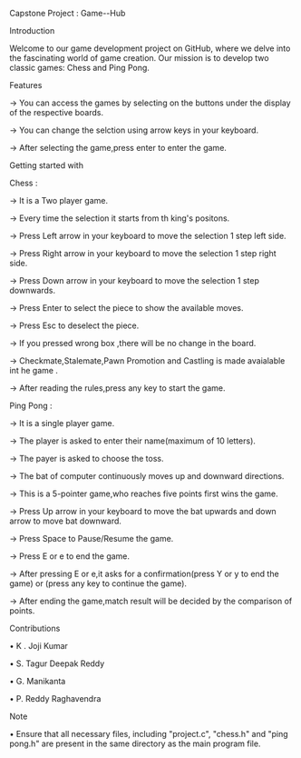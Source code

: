 Capstone Project : Game--Hub

Introduction

Welcome to our game development project on GitHub, where we delve into the fascinating world of game creation.
Our mission is to develop two classic games: Chess and Ping Pong.

Features

→ You can access the games by selecting on the buttons under the display of the respective boards.

→ You can change the selction using arrow keys in your keyboard.

→ After selecting the game,press enter to enter the game.

Getting started with

Chess :

→ It is a Two player game.

→ Every time the selection it starts from th king's positons.

→ Press Left arrow in your keyboard to move the selection 1 step left side.

→ Press Right arrow in your keyboard to move the selection 1 step right side.

→ Press Down arrow in your keyboard to move the selection 1 step downwards.

→ Press Enter to select the piece to show the available moves.

→ Press Esc to deselect the piece.

→ If you pressed wrong box ,there will be no change in the board.

→ Checkmate,Stalemate,Pawn Promotion and Castling is made avaialable int he game .

→ After reading the rules,press any key to start the game.

Ping Pong :

→ It is a single player game.

→ The player is asked to enter their name(maximum of 10 letters).

→ The payer is asked to choose the toss.

→ The bat of computer continuously moves up and downward directions.

→ This is a 5-pointer game,who reaches five points first wins the game.

→ Press Up arrow in your keyboard to move the bat upwards and down arrow to move bat downward.

→ Press Space to Pause/Resume the game.

→ Press E or e to end the game.

→ After pressing E or e,it asks for a confirmation(press Y or y to end the game) or (press any key to continue the game).

→ After ending the game,match result will be decided by the comparison of points.

Contributions

• K . Joji Kumar

• S. Tagur Deepak Reddy

• G. Manikanta

• P. Reddy Raghavendra

Note

• Ensure that all necessary files, including "project.c", "chess.h" and "ping pong.h" are present in the same directory as the main program file.
